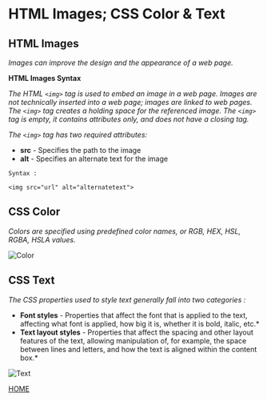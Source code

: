 # **HTML Images; CSS Color & Text**

## **HTML Images**

*Images can improve the design and the appearance of a web page.*

**HTML Images Syntax**

*The HTML `<img>` tag is used to embed an image in a web page.
Images are not technically inserted into a web page; images are linked to web pages. The `<img>` tag creates a holding space for the referenced image.
The `<img>` tag is empty, it contains attributes only, and does not have a closing tag.*

*The `<img>` tag has two required attributes:*

* **src** - Specifies the path to the image
* **alt** - Specifies an alternate text for the image

```
Syntax :

<img src="url" alt="alternatetext">
```

## **CSS Color**

*Colors are specified using predefined color names, or RGB, HEX, HSL, RGBA, HSLA values.*

![Color](https://cdn.educba.com/academy/wp-content/uploads/2020/03/CSS-Color-Codes.jpg)

## **CSS Text**

*The CSS properties used to style text generally fall into two categories :*

* **Font styles** - Properties that affect the font that is applied to the text, affecting what font is applied, how big it is, whether it is bold, italic, etc.*
* **Text layout styles** - Properties that affect the spacing and other layout features of the text, allowing manipulation of, for example, the space between lines and letters, and how the text is aligned within the content box.*

![Text](https://cdn.educba.com/academy/wp-content/uploads/2019/08/CSS-Text-Formatting-Properties2.png)


[HOME](https://malkhaleel88.github.io/reading-notes)
